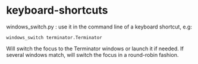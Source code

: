 # keyboard-shortcuts

windows_switch.py : use it in the command line of a keyboard shortcut, e.g:

```
windows_switch terminator.Terminator
```

Will switch the focus to the Terminator windows or launch it if needed. If several windows match, will switch the focus in a round-robin fashion.

